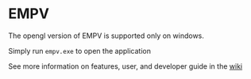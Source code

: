 # EMPV

The opengl version of EMPV is supported only on windows.

Simply run `empv.exe` to open the application

See more information on features, user, and developer guide in the [wiki](https://github.com/Severson-Group/EMPV/wiki)